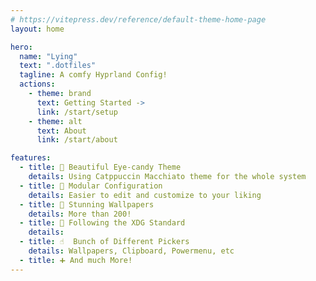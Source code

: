 ```yaml
---
# https://vitepress.dev/reference/default-theme-home-page
layout: home

hero:
  name: "Lying"
  text: ".dotfiles"
  tagline: A comfy Hyprland Config!
  actions:
    - theme: brand
      text: Getting Started ->
      link: /start/setup
    - theme: alt
      text: About
      link: /start/about

features:
  - title: 🌸 Beautiful Eye-candy Theme
    details: Using Catppuccin Macchiato theme for the whole system
  - title: 🔧 Modular Configuration
    details: Easier to edit and customize to your liking
  - title: 🎨 Stunning Wallpapers
    details: More than 200!
  - title: 📂 Following the XDG Standard
    details:
  - title: ☝️  Bunch of Different Pickers
    details: Wallpapers, Clipboard, Powermenu, etc
  - title: ➕ And much More!
---
```

